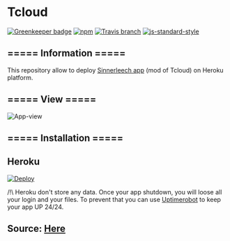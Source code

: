 # Tcloud

[![Greenkeeper badge](https://badges.greenkeeper.io/Lunik/tcloud.svg)](https://greenkeeper.io/)
[![npm](https://img.shields.io/npm/v/tcloud.svg)](https://www.npmjs.com/package/tcloud)
[![Travis branch](https://img.shields.io/travis/Lunik/tcloud/master.svg)](https://travis-ci.org/Lunik/tcloud)
[![js-standard-style](https://img.shields.io/badge/code%20style-standard-brightgreen.svg)](http://standardjs.com/)

## ===== Information =====
This repository allow to deploy [Sinnerleech app](https://github.com/w3b573r/Sinnerleech/releases/latest) (mod of Tcloud) on Heroku platform.

## ===== View =====

![App-view](https://i.imgur.com/ifrZq5L.png)

## ===== Installation =====

## Heroku

[![Deploy](https://www.herokucdn.com/deploy/button.svg)](https://heroku.com/deploy?template=https://github.com/w3b573r/Sinnerleech)

/!\ Heroku don't store any data. Once your app shutdown, you will loose all your login and your files.
To prevent that you can use [Uptimerobot](https://uptimerobot.com/) to keep your app UP 24/24.

## Source: [Here](https://github.com/Lunik/tcloud)
